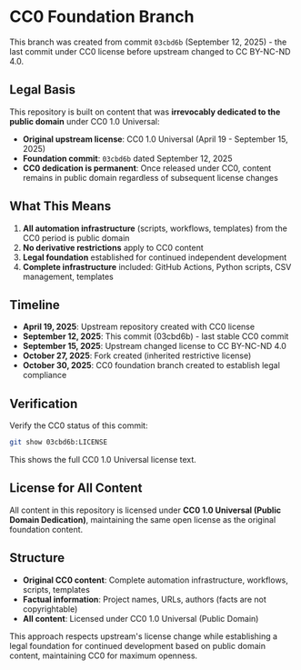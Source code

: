 # CC0 Foundation Branch

This branch was created from commit `03cbd6b` (September 12, 2025) - the last commit under CC0 license before upstream changed to CC BY-NC-ND 4.0.

## Legal Basis

This repository is built on content that was **irrevocably dedicated to the public domain** under CC0 1.0 Universal:

- **Original upstream license**: CC0 1.0 Universal (April 19 - September 15, 2025)
- **Foundation commit**: `03cbd6b` dated September 12, 2025
- **CC0 dedication is permanent**: Once released under CC0, content remains in public domain regardless of subsequent license changes

## What This Means

1. **All automation infrastructure** (scripts, workflows, templates) from the CC0 period is public domain
2. **No derivative restrictions** apply to CC0 content
3. **Legal foundation** established for continued independent development
4. **Complete infrastructure** included: GitHub Actions, Python scripts, CSV management, templates

## Timeline

- **April 19, 2025**: Upstream repository created with CC0 license
- **September 12, 2025**: This commit (03cbd6b) - last stable CC0 commit
- **September 15, 2025**: Upstream changed license to CC BY-NC-ND 4.0
- **October 27, 2025**: Fork created (inherited restrictive license)
- **October 30, 2025**: CC0 foundation branch created to establish legal compliance

## Verification

Verify the CC0 status of this commit:

```bash
git show 03cbd6b:LICENSE
```

This shows the full CC0 1.0 Universal license text.

## License for All Content

All content in this repository is licensed under **CC0 1.0 Universal (Public Domain Dedication)**, maintaining the same open license as the original foundation content.

## Structure

- **Original CC0 content**: Complete automation infrastructure, workflows, scripts, templates
- **Factual information**: Project names, URLs, authors (facts are not copyrightable)
- **All content**: Licensed under CC0 1.0 Universal (Public Domain)

This approach respects upstream's license change while establishing a legal foundation for continued development based on public domain content, maintaining CC0 for maximum openness.
